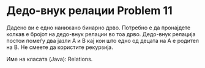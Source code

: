 # Дедо-внук релации Problem 11 
Дадено ви е едно нанижано бинарно дрво. Потребно е да пронајдете колкав е бројот на дедо-внук релации во тоа дрво. Дедо-внук релација постои помеѓу два јазли A и B кај кои што едно од децата на A е родител на B. Не смеете да користите рекурзија.

Име на класата (Java): Relations.

